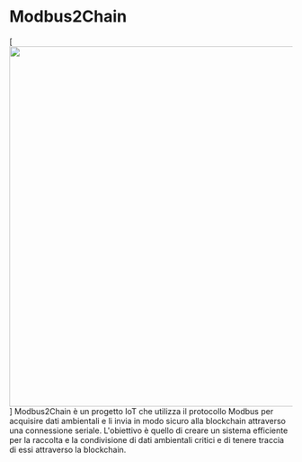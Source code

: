 # Modbus2Chain
[<img src="app/assets/solidity.png" width="1280px" height="640px">]
Modbus2Chain è un progetto IoT che utilizza il protocollo Modbus per acquisire dati ambientali e li invia in modo sicuro alla blockchain attraverso una connessione seriale. L'obiettivo è quello di creare un sistema efficiente per la raccolta e la condivisione di dati ambientali critici e di tenere traccia di essi attraverso la blockchain.
